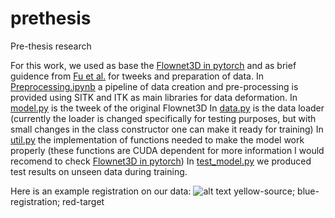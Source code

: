 # prethesis
Pre-thesis research

For this work, we used as base the [Flownet3D in pytorch](https://github.com/hyangwinter/flownet3d_pytorch) and as brief guidence from [Fu et al.](https://pubmed.ncbi.nlm.nih.gov/33129147/) for tweeks and preparation of data. 
In [Preprocessing.ipynb](https://github.com/lameski123/prethesis/blob/main/Preprocessing.ipynb) a pipeline of data creation and pre-processing is provided using SITK and ITK as main libraries for data deformation.
In [model.py](https://github.com/lameski123/prethesis/blob/main/model.py) is the tweek of the original Flownet3D 
In [data.py](https://github.com/lameski123/prethesis/blob/main/data.py) is the data loader (currently the loader is changed specifically for testing purposes, but with small changes in the class constructor one can make it ready for training)
In [util.py](https://github.com/lameski123/prethesis/blob/main/util.py) the implementation of functions needed to make the model work properly (these functions are CUDA dependent for more information I would recomend to check [Flownet3D in pytorch](https://github.com/hyangwinter/flownet3d_pytorch))
In [test_model.py](https://github.com/lameski123/prethesis/blob/main/test_model.py) we produced test results on unseen data during training.

Here is an example registration on our data:
![alt text](https://drive.google.com/file/d/1wcsb_EG7Eodvju4BsVTB4nMf0tdg4X2G/view?usp=sharing)
yellow-source; blue-registration; red-target


